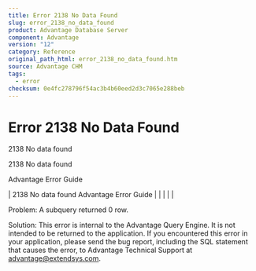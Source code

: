 ```yaml
---
title: Error 2138 No Data Found
slug: error_2138_no_data_found
product: Advantage Database Server
component: Advantage
version: "12"
category: Reference
original_path_html: error_2138_no_data_found.htm
source: Advantage CHM
tags:
  - error
checksum: 0e4fc278796f54ac3b4b60eed2d3c7065e288beb
---
```


# Error 2138 No Data Found

2138 No data found

2138 No data found

Advantage Error Guide

| 2138 No data found  Advantage Error Guide |  |  |  |  |

Problem: A subquery returned 0 row.

Solution: This error is internal to the Advantage Query Engine. It is not intended to be returned to the application. If you encountered this error in your application, please send the bug report, including the SQL statement that causes the error, to Advantage Technical Support at advantage@extendsys.com.
